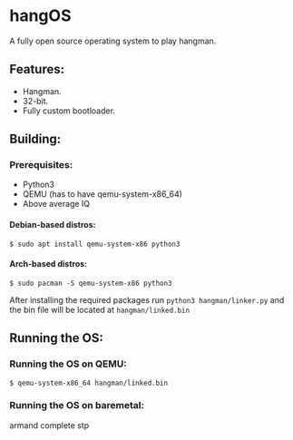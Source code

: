 # hangOS
A fully open source operating system to play hangman.

## Features:
- Hangman.
- 32-bit.
- Fully custom bootloader.

## Building:
### Prerequisites:
- Python3
- QEMU (has to have qemu-system-x86_64)
- Above average IQ
#### Debian-based distros:
```
$ sudo apt install qemu-system-x86 python3
```
#### Arch-based distros:
```
$ sudo pacman -S qemu-system-x86 python3
```
After installing the required packages run `python3 hangman/linker.py` and the bin file will be located at  `hangman/linked.bin` 
## Running the OS:
### Running the OS on QEMU:
```
$ qemu-system-x86_64 hangman/linked.bin
```
### Running the OS on baremetal:
armand complete stp
